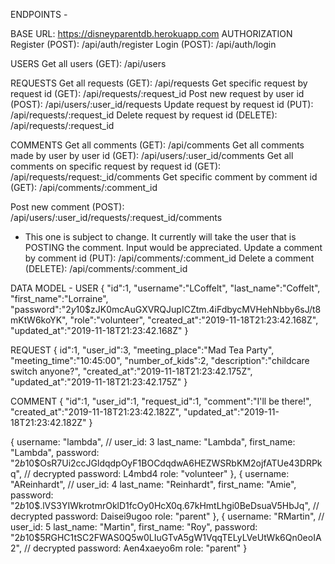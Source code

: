 ENDPOINTS -

BASE URL: https://disneyparentdb.herokuapp.com
AUTHORIZATION
Register (POST): /api/auth/register
Login (POST): /api/auth/login

USERS
Get all users (GET): /api/users

REQUESTS
Get all requests (GET): /api/requests
Get specific request by request id (GET): /api/requests/:request_id
Post new request by user id (POST): /api/users/:user_id/requests
Update request by request id (PUT): /api/requests/:request_id
Delete request by request id (DELETE): /api/requests/:request_id

COMMENTS
Get all comments (GET): /api/comments
Get all comments made by user by user id (GET): /api/users/:user_id/comments
Get all comments on specific request by request id (GET): /api/requests/request:_id/comments
Get specific comment by comment id (GET): /api/comments/:comment_id

Post new comment (POST): /api/users/:user_id/requests/:request_id/comments
 - This one is subject to change. It currently will take the user that is POSTING the comment. Input would be appreciated.
Update a comment by comment id (PUT): /api/comments/:comment_id
Delete a comment (DELETE): /api/comments/:comment_id

DATA MODEL -
USER
{
"id":1,
"username":"LCoffelt",
"last_name":"Coffelt",
"first_name":"Lorraine",
"password":"$2y$10$zJK0mcAuGXVRQJupICZtm.4iFdbycMVHehNbby6sJ/t8mKtW6koYK",
"role":"volunteer",
"created_at":"2019-11-18T21:23:42.168Z",
"updated_at":"2019-11-18T21:23:42.168Z"
}

REQUEST
{
id":1,
"user_id":3,
"meeting_place":"Mad Tea Party",
"meeting_time":"10:45:00",
"number_of_kids":2,
"description":"childcare switch anyone?",
"created_at":"2019-11-18T21:23:42.175Z",
"updated_at":"2019-11-18T21:23:42.175Z"
}

COMMENT
{
"id":1,
"user_id":1,
"request_id":1,
"comment":"I'll be there!",
"created_at":"2019-11-18T21:23:42.182Z",
"updated_at":"2019-11-18T21:23:42.182Z"
}

{
    username: "lambda", // user_id: 3
    last_name: "Lambda",
    first_name: "Lambda",
    password: "$2b$10$OsR7Ui2ccJGldqdpOyF1BOCdqdwA6HEZWSRbKM2ojfATUe43DRPkq", // decrypted password: L4mbd4
    role: "volunteer"
 },
 {
    username: "AReinhardt", // user_id: 4
    last_name:  "Reinhardt",
    first_name: "Amie",
    password: "$2b$10$.lVS3YIWkrotmrOklD1fcOy0HcX0q.67kHmtLhgi0BeDsuaV5HbJq", // decrypted password: Daisei9ugoo
    role: "parent"
 },
 {
    username: "RMartin", // user_id: 5
    last_name:  "Martin",
    first_name: "Roy",
    password: "$2b$10$5RGHC1tSC2FWAS0Q5w0LIuGTvA5gW1VqqTELyLVeUtWk6Qn0eoIA2", // decrypted password: Aen4xaeyo6m
    role: "parent"
 }